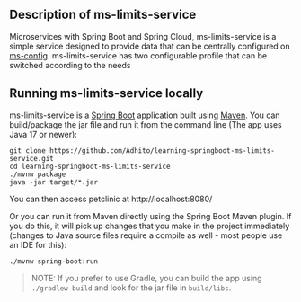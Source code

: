## Description of ms-limits-service
Microservices with Spring Boot and Spring Cloud, ms-limits-service is a simple service designed to provide data that can be centrally configured on [ms-config](https://github.com/Adhito/learning-springboot-ms-config). ms-limits-service has two configurable profile that can be switched according to the needs

## Running ms-limits-service locally
ms-limits-service is a [Spring Boot](https://spring.io/guides/gs/spring-boot) application built using [Maven](https://spring.io/guides/gs/maven/). You can build/package the jar file and run it from the command line (The app uses Java 17 or newer):


```
git clone https://github.com/Adhito/learning-springboot-ms-limits-service.git
cd learning-springboot-ms-limits-service
./mvnw package
java -jar target/*.jar
```

You can then access petclinic at http://localhost:8080/

Or you can run it from Maven directly using the Spring Boot Maven plugin. If you do this, it will pick up changes that you make in the project immediately (changes to Java source files require a compile as well - most people use an IDE for this):

```
./mvnw spring-boot:run
```

> NOTE: If you prefer to use Gradle, you can build the app using `./gradlew build` and look for the jar file in `build/libs`.

